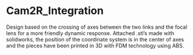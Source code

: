 # Cam2R_Integration

Design based on the crossing of axes between the two links and the focal lens for a more friendly dynamic response. Attached .stl’s made with solidworks, the position of the coordinate system is in the center of axes and the pieces have been printed in 3D with FDM technology using ABS.

